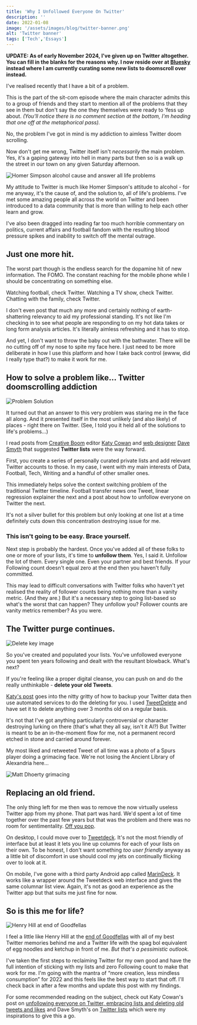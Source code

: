 ```yaml
---
title: 'Why I Unfollowed Everyone On Twitter'
description: ''
date: 2022-01-08
image: '/assets/images/blog/twitter-banner.png'
alt: 'Twitter banner'
tags: ['Tech','Essays']
---
```

**UPDATE: As of early November 2024, I've given up on Twitter altogether. You can fill in the blanks for the reasons why. I now reside over at [Bluesky](https://bsky.app/profile/alanhylands.com) instead where I am currently curating some new lists to doomscroll over instead.**

I've realised recently that I have a bit of a problem.

This is the part of the sit-com episode where the main character admits this to a group of friends and they start to mention all of the problems that they see in them but don't say the one they themselves were ready to ‘fess up about. _(You'll notice there is no comment section at the bottom, I'm heading that one off at the metaphorical pass)._

No, the problem I've got in mind is my addiction to aimless Twitter doom scrolling.

Now don't get me wrong, Twitter itself isn't _necessarily_ the main problem. Yes, it's a gaping gateway into hell in many parts but then so is a walk up the street in our town on any given Saturday afternoon.

![Homer Simpson alcohol cause and answer all life problems](/assets/images/blog/homer-alcohol-life-problems.png)

My attitude to Twitter is much like Homer Simpson's attitude to alcohol - for me anyway, it's the cause of, and the solution to, all of life's problems. I've met some amazing people all across the world on Twitter and been introduced to a data community that is more than willing to help each other learn and grow.

I've also been dragged into reading far too much horrible commentary on politics, current affairs and football fandom with the resulting blood pressure spikes and inability to switch off the mental outrage.

## Just one more hit.

The worst part though is the endless search for the dopamine hit of new information. The FOMO. The constant reaching for the mobile phone while I should be concentrating on something else.

Watching football, check Twitter. Watching a TV show, check Twitter. Chatting with the family, check Twitter.

I don't even post that much any more and certainly nothing of earth-shattering relevancy to aid my professional standing. It's not like I'm checking in to see what people are responding to on my hot data takes or long form analysis articles. It's literally aimless refreshing and it has to stop.

And yet, I don't want to throw the baby out with the bathwater. There will be no cutting off of my nose to spite my face here. I just need to be more deliberate in how I use this platform and how I take back control (ewww, did I really type that?) to make it work for me.

## How to solve a problem like… Twitter doomscrolling addiction

![Problem Solution](/assets/images/blog/problem-lightbulb-solution.png)

It turned out that an answer to this very problem was staring me in the face all along. And it presented itself in the most unlikely (and also likely) of places - right there on Twitter. (See, I told you it held all of the solutions to life's problems…)

I read posts from [Creative Boom](https://www.creativeboom.com/) editor [Katy Cowan](https://twitter.com/katylcowan) and [web designer](https://scruples.studio/) [Dave Smyth](https://twitter.com/websmyth) that suggested **Twitter lists** were the way forward.

First, you create a series of personally curated private lists and add relevant Twitter accounts to those. In my case, I went with my main interests of Data, Football, Tech, Writing and a handful of other smaller ones.

This immediately helps solve the context switching problem of the traditional Twitter timeline. Football transfer news one Tweet, linear regression explainer the next and a post about how to unfollow everyone on Twitter the next.

It's not a silver bullet for this problem but only looking at one list at a time definitely cuts down this concentration destroying issue for me.

### This isn't going to be easy. Brace yourself.

Next step is probably the hardest. Once you've added all of these folks to one or more of your lists, it's time to **unfollow them**. Yes, I said it. Unfollow the lot of them. Every single one. Even your partner and best friends. If your Following count doesn't equal zero at the end then you haven't fully committed.

This may lead to difficult conversations with Twitter folks who haven't yet realised the reality of follower counts being nothing more than a vanity metric. (And they are.) But it's a necessary step to going list-based so what's the worst that can happen? They unfollow you? Follower counts are vanity metrics remember? As you were.

## The Twitter purge continues.

![Delete key image](/assets/images/blog/delete-key.png)

So you've created and populated your lists. You've unfollowed everyone you spent ten years following and dealt with the resultant blowback. What's next?

If you're feeling like a proper digital cleanse, you can push on and do the really unthinkable - **delete your old Tweets**.

[Katy's post](https://www.katycowan.co.uk/unfollowing-everyone-on-twitter-and-embracing-lists/) goes into the nitty gritty of how to backup your Twitter data then use automated services to do the deleting for you. I used [TweetDelete](https://tweetdelete.net/) and have set it to delete anything over 3 months old on a regular basis.

It's not that I've got anything particularly controversial or character destroying lurking on there (that's what they all say, isn't it Al?) But Twitter is meant to be an in-the-moment flow for me, not a permanent record etched in stone and carried around forever.

My most liked and retweeted Tweet of all time was a photo of a Spurs player doing a grimacing face. We're not losing the Ancient Library of Alexandria here…

![Matt Dhoerty grimacing](/assets/images/blog/matt-doherty-grimacing.png)

## Replacing an old friend.

The only thing left for me then was to remove the now virtually useless Twitter app from my phone. That part was hard. We'd spent a lot of time together over the past few years but that was the problem and there was no room for sentimentality. [Off you pop](https://www.espn.co.uk/football/blog/the-toe-poke/65/post/3815633/off-you-pop-the-best-of-referee-mike-deans-100-premier-league-red-cards).

On desktop, I could move over to [Tweetdeck](https://tweetdeck.twitter.com/). It's not the most friendly of interface but at least it lets you line up columns for each of your lists on their own. To be honest, I don't want something _too user friendly_ anyway as a little bit of discomfort in use should cool my jets on continually flicking over to look at it.

On mobile, I've gone with a third party Android app called [MarinDeck](https://play.google.com/store/apps/details?id=online.hisubway.marindeck&hl=en_GB&gl=US). It works like a wrapper around the Tweetdeck web interface and gives the same columnar list view. Again, it's not as good an experience as the Twitter app but that suits me just fine for now.

## So is this me for life?

![Henry Hill at end of Goodfellas](/assets/images/blog/henry-hill-end-goodfellas.png)

I feel a little like Henry Hill at the [end of Goodfellas](https://www.youtube.com/watch?v=XUWKrzsFh2c) with all of my best Twitter memories behind me and a Twitter life with the spag bol equivalent of egg noodles and ketchup in front of me. _But that's a pessimistic outlook._

I've taken the first steps to reclaiming Twitter for my own good and have the full intention of sticking with my lists and zero Following count to make that work for me. I'm going with the mantra of “more creation, less mindless consumption” for 2022 and this feels like the best way to start that off. I'll check back in after a few months and update this post with my findings.

For some recommended reading on the subject, check out Katy Cowan's post on [unfollowing everyone on Twitter, embracing lists and deleting old tweets and likes](https://www.katycowan.co.uk/unfollowing-everyone-on-twitter-and-embracing-lists/) and Dave Smyth's on [Twitter lists](https://davesmyth.com/twitter-lists) which were my inspirations to give this a go.
